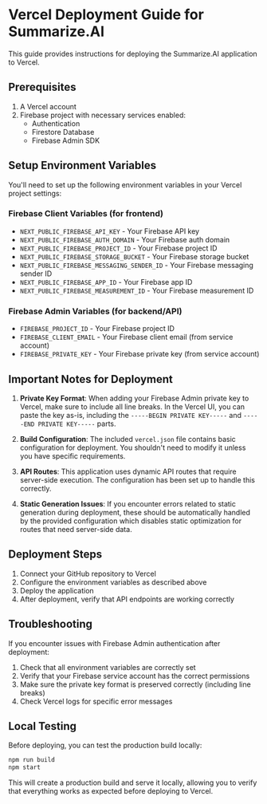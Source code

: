 # Vercel Deployment Guide for Summarize.AI

This guide provides instructions for deploying the Summarize.AI application to Vercel.

## Prerequisites

1. A Vercel account
2. Firebase project with necessary services enabled:
   - Authentication
   - Firestore Database
   - Firebase Admin SDK

## Setup Environment Variables

You'll need to set up the following environment variables in your Vercel project settings:

### Firebase Client Variables (for frontend)
- `NEXT_PUBLIC_FIREBASE_API_KEY` - Your Firebase API key
- `NEXT_PUBLIC_FIREBASE_AUTH_DOMAIN` - Your Firebase auth domain
- `NEXT_PUBLIC_FIREBASE_PROJECT_ID` - Your Firebase project ID
- `NEXT_PUBLIC_FIREBASE_STORAGE_BUCKET` - Your Firebase storage bucket
- `NEXT_PUBLIC_FIREBASE_MESSAGING_SENDER_ID` - Your Firebase messaging sender ID
- `NEXT_PUBLIC_FIREBASE_APP_ID` - Your Firebase app ID
- `NEXT_PUBLIC_FIREBASE_MEASUREMENT_ID` - Your Firebase measurement ID

### Firebase Admin Variables (for backend/API)
- `FIREBASE_PROJECT_ID` - Your Firebase project ID
- `FIREBASE_CLIENT_EMAIL` - Your Firebase client email (from service account)
- `FIREBASE_PRIVATE_KEY` - Your Firebase private key (from service account)

## Important Notes for Deployment

1. **Private Key Format**: When adding your Firebase Admin private key to Vercel, make sure to include all line breaks. In the Vercel UI, you can paste the key as-is, including the `-----BEGIN PRIVATE KEY-----` and `-----END PRIVATE KEY-----` parts.

2. **Build Configuration**: The included `vercel.json` file contains basic configuration for deployment. You shouldn't need to modify it unless you have specific requirements.

3. **API Routes**: This application uses dynamic API routes that require server-side execution. The configuration has been set up to handle this correctly.

4. **Static Generation Issues**: If you encounter errors related to static generation during deployment, these should be automatically handled by the provided configuration which disables static optimization for routes that need server-side data.

## Deployment Steps

1. Connect your GitHub repository to Vercel
2. Configure the environment variables as described above
3. Deploy the application
4. After deployment, verify that API endpoints are working correctly

## Troubleshooting

If you encounter issues with Firebase Admin authentication after deployment:

1. Check that all environment variables are correctly set
2. Verify that your Firebase service account has the correct permissions
3. Make sure the private key format is preserved correctly (including line breaks)
4. Check Vercel logs for specific error messages

## Local Testing

Before deploying, you can test the production build locally:

```bash
npm run build
npm start
```

This will create a production build and serve it locally, allowing you to verify that everything works as expected before deploying to Vercel. 